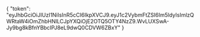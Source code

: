 {
	"token": "eyJhbGciOiJIUzI1NiIsInR5cCI6IkpXVCJ9.eyJ1c2VybmFtZSI6Im5ldyIsImlzQWRtaW4iOmZhbHNlLCJpYXQiOjE2OTQ5OTY4NzZ9.WvLUXSwA-Jy9bg8kBfnYBbcIPJ8eL9dwQ0CDVW6ZBxY"
}

